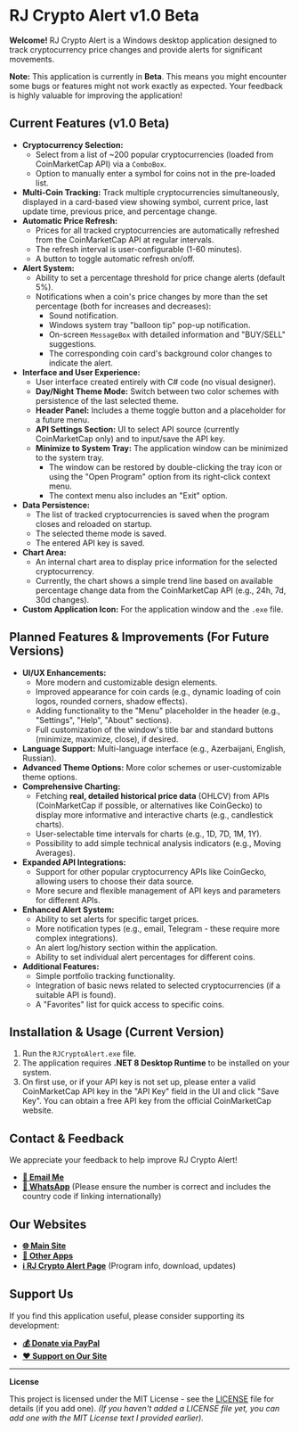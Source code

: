 # RJ Crypto Alert v1.0 Beta

**Welcome!** RJ Crypto Alert is a Windows desktop application designed to track cryptocurrency price changes and provide alerts for significant movements.

**Note:** This application is currently in **Beta**. This means you might encounter some bugs or features might not work exactly as expected. Your feedback is highly valuable for improving the application!

## Current Features (v1.0 Beta)

* **Cryptocurrency Selection:**
    * Select from a list of ~200 popular cryptocurrencies (loaded from CoinMarketCap API) via a `ComboBox`.
    * Option to manually enter a symbol for coins not in the pre-loaded list.
* **Multi-Coin Tracking:** Track multiple cryptocurrencies simultaneously, displayed in a card-based view showing symbol, current price, last update time, previous price, and percentage change.
* **Automatic Price Refresh:**
    * Prices for all tracked cryptocurrencies are automatically refreshed from the CoinMarketCap API at regular intervals.
    * The refresh interval is user-configurable (1-60 minutes).
    * A button to toggle automatic refresh on/off.
* **Alert System:**
    * Ability to set a percentage threshold for price change alerts (default 5%).
    * Notifications when a coin's price changes by more than the set percentage (both for increases and decreases):
        * Sound notification.
        * Windows system tray "balloon tip" pop-up notification.
        * On-screen `MessageBox` with detailed information and "BUY/SELL" suggestions.
        * The corresponding coin card's background color changes to indicate the alert.
* **Interface and User Experience:**
    * User interface created entirely with C# code (no visual designer).
    * **Day/Night Theme Mode:** Switch between two color schemes with persistence of the last selected theme.
    * **Header Panel:** Includes a theme toggle button and a placeholder for a future menu.
    * **API Settings Section:** UI to select API source (currently CoinMarketCap only) and to input/save the API key.
    * **Minimize to System Tray:** The application window can be minimized to the system tray.
        * The window can be restored by double-clicking the tray icon or using the "Open Program" option from its right-click context menu.
        * The context menu also includes an "Exit" option.
* **Data Persistence:**
    * The list of tracked cryptocurrencies is saved when the program closes and reloaded on startup.
    * The selected theme mode is saved.
    * The entered API key is saved.
* **Chart Area:**
    * An internal chart area to display price information for the selected cryptocurrency.
    * Currently, the chart shows a simple trend line based on available percentage change data from the CoinMarketCap API (e.g., 24h, 7d, 30d changes).
* **Custom Application Icon:** For the application window and the `.exe` file.

## Planned Features & Improvements (For Future Versions)

* **UI/UX Enhancements:**
    * More modern and customizable design elements.
    * Improved appearance for coin cards (e.g., dynamic loading of coin logos, rounded corners, shadow effects).
    * Adding functionality to the "Menu" placeholder in the header (e.g., "Settings", "Help", "About" sections).
    * Full customization of the window's title bar and standard buttons (minimize, maximize, close), if desired.
* **Language Support:** Multi-language interface (e.g., Azerbaijani, English, Russian).
* **Advanced Theme Options:** More color schemes or user-customizable theme options.
* **Comprehensive Charting:**
    * Fetching **real, detailed historical price data** (OHLCV) from APIs (CoinMarketCap if possible, or alternatives like CoinGecko) to display more informative and interactive charts (e.g., candlestick charts).
    * User-selectable time intervals for charts (e.g., 1D, 7D, 1M, 1Y).
    * Possibility to add simple technical analysis indicators (e.g., Moving Averages).
* **Expanded API Integrations:**
    * Support for other popular cryptocurrency APIs like CoinGecko, allowing users to choose their data source.
    * More secure and flexible management of API keys and parameters for different APIs.
* **Enhanced Alert System:**
    * Ability to set alerts for specific target prices.
    * More notification types (e.g., email, Telegram - these require more complex integrations).
    * An alert log/history section within the application.
    * Ability to set individual alert percentages for different coins.
* **Additional Features:**
    * Simple portfolio tracking functionality.
    * Integration of basic news related to selected cryptocurrencies (if a suitable API is found).
    * A "Favorites" list for quick access to specific coins.

## Installation & Usage (Current Version)

1.  Run the `RJCryptoAlert.exe` file.
2.  The application requires **.NET 8 Desktop Runtime** to be installed on your system.
3.  On first use, or if your API key is not set up, please enter a valid CoinMarketCap API key in the "API Key" field in the UI and click "Save Key". You can obtain a free API key from the official CoinMarketCap website.

## Contact & Feedback

We appreciate your feedback to help improve RJ Crypto Alert!

* **[📧 Email Me](mailto:ruhidjavadoff@gmail.com)**
* **[💬 WhatsApp](https://wa.me/994506636031)** (Please ensure the number is correct and includes the country code if linking internationally)

## Our Websites

* **[🌐 Main Site](https://ruhidjavadoff.site/)**
* **[📱 Other Apps](https://ruhidjavadoff.site/app/)**
* **[ℹ️ RJ Crypto Alert Page](https://ruhidjavadoff.site/app/ca/)** (Program info, download, updates)

## Support Us

If you find this application useful, please consider supporting its development:

* **[💰 Donate via PayPal](https://www.paypal.com/donate/?business=ruhidjavadoff%40gmail.com&item_name=Support+for+RJ+Crypto+Alert&currency_code=USD&no_recurring=0)**
* **[❤️ Support on Our Site](https://ruhidjavadoff.site/donate/)**

---

**License**

This project is licensed under the MIT License - see the [LICENSE](LICENSE) file for details (if you add one).
*(If you haven't added a LICENSE file yet, you can add one with the MIT License text I provided earlier).*
